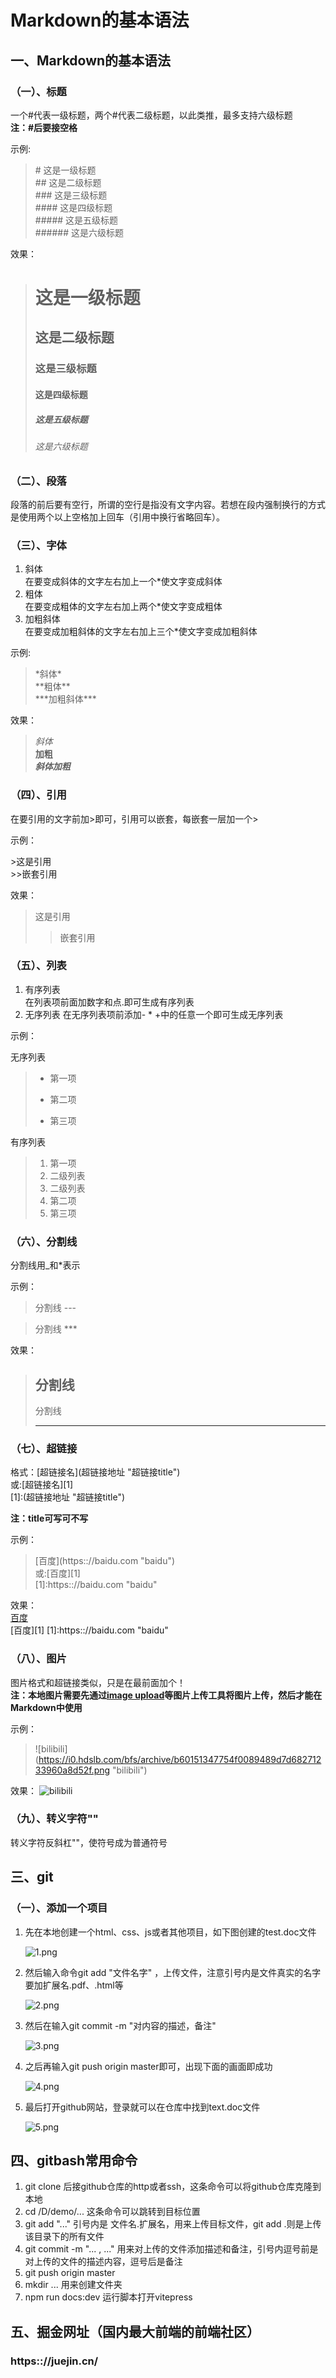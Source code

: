 # Markdown的基本语法
## 一、Markdown的基本语法
### （一）、标题

一个#代表一级标题，两个#代表二级标题，以此类推，最多支持六级标题  
**注：#后要接空格**  

示例:
>\# 这是一级标题  
>\## 这是二级标题  
>\### 这是三级标题  
>\#### 这是四级标题  
>\##### 这是五级标题  
>\###### 这是六级标题  

效果：
> # 这是一级标题
> ## 这是二级标题  
> ### 这是三级标题  
> #### 这是四级标题  
> ##### 这是五级标题  
> ###### 这是六级标题  

### （二）、段落

段落的前后要有空行，所谓的空行是指没有文字内容。若想在段内强制换行的方式是使用两个以上空格加上回车（引用中换行省略回车）。

### （三）、字体

1. 斜体  
 在要变成斜体的文字左右加上一个*使文字变成斜体
2. 粗体  
 在要变成粗体的文字左右加上两个*使文字变成粗体
3. 加粗斜体  
 在要变成加粗斜体的文字左右加上三个*使文字变成加粗斜体

示例:

>\*斜体\*  
>\*\*粗体\*\*  
>\*\*\*加粗斜体\*\*\*

效果：

>*斜体*  
>**加粗**  
>***斜体加粗*** 

### （四）、引用

在要引用的文字前加>即可，引用可以嵌套，每嵌套一层加一个>

示例：

\>这是引用  
\>>嵌套引用

效果：
>这是引用
>>嵌套引用
 
### （五）、列表

1. 有序列表  
 在列表项前面加数字和点.即可生成有序列表
2. 无序列表
 在无序列表项前添加- * +中的任意一个即可生成无序列表

示例：

无序列表

>- 第一项  
>+ 第二项
>* 第三项

有序列表

>1. 第一项
>  1. 二级列表
>  2. 二级列表
>2. 第二项
>3. 第三项  

### （六）、分割线

分割线用_和*表示

示例：

>分割线
\---

>分割线
\***

效果：

>分割线
>---
>分割线
>***

### （七）、超链接

格式：[超链接名]\(超链接地址 "超链接title")  
或:[超链接名]\[1]  
[1\]:(超链接地址 "超链接title")  
 
**注：title可写可不写**

示例：

>[百度]\(https:://baidu.com "baidu")   
>或:[百度]\[1]  
>\[1\]:https:://baidu.com "baidu"

效果：  
[百度](https:://baidu.com "baidu")  
[百度][1]
[1]:https:://baidu.com "baidu"  

### （八）、图片

图片格式和超链接类似，只是在最前面加个！  
**注：本地图片需要先通过[image upload](http://sm.ms/)等图片上传工具将图片上传，然后才能在Markdown中使用**

示例：

>![bilibili\](https://i0.hdslb.com/bfs/archive/b60151347754f0089489d7d68271233960a8d52f.png "bilibili")

效果：
![bilibili](https://i0.hdslb.com/bfs/archive/b60151347754f0089489d7d68271233960a8d52f.png "bilibili")

### （九）、转义字符"\"  
转义字符反斜杠"\"，使符号成为普通符号

## 三、git

### （一）、添加一个项目

1. 先在本地创建一个html、css、js或者其他项目，如下图创建的test.doc文件

    ![1.png](https://i.loli.net/2021/09/13/Kq2azMDbyfHvPwN.png)

2. 然后输入命令git add "文件名字" ，上传文件，注意引号内是文件真实的名字要加扩展名.pdf、.html等

    ![2.png](https://i.loli.net/2021/09/14/iqg6GPY54hNbfD9.png)

3. 然后在输入git commit -m "对内容的描述，备注"

	![3.png](https://i.loli.net/2021/09/14/v2MJxnYdy4G8lXK.png)

4. 之后再输入git push origin master即可，出现下面的画面即成功

	![4.png](https://i.loli.net/2021/09/14/AXzUPq6FLjSp572.png)

5. 最后打开github网站，登录就可以在仓库中找到text.doc文件

	![5.png](https://i.loli.net/2021/09/14/uvWGcYNRwFXe2bl.png)

## 四、gitbash常用命令

1. git clone 后接github仓库的http或者ssh，这条命令可以将github仓库克隆到本地
2. cd /D/demo/... 这条命令可以跳转到目标位置
3. git add "..." 引号内是 文件名.扩展名，用来上传目标文件，git add .则是上传该目录下的所有文件
4. git commit -m "... , ..." 用来对上传的文件添加描述和备注，引号内逗号前是对上传的文件的描述内容，逗号后是备注
5. git push origin master
6. mkdir ... 用来创建文件夹
7. npm run docs:dev 运行脚本打开vitepress 

## 五、掘金网址（国内最大前端的前端社区）
### https:://juejin.cn/